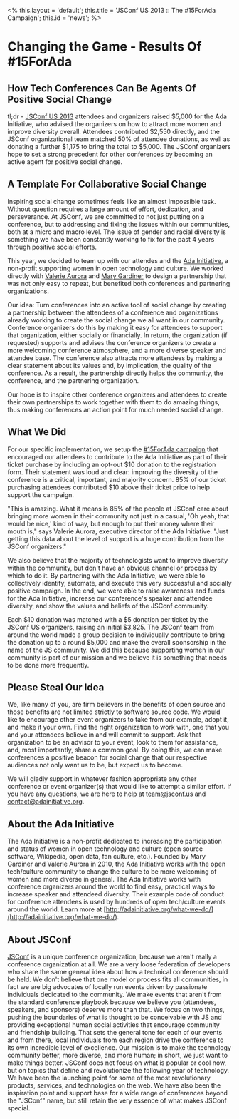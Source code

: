 <%
this.layout = 'default';
this.title = 'JSConf US 2013 :: The #15ForAda Campaign';
this.id = 'news';
%>

# Changing the Game - Results Of #15ForAda
## How Tech Conferences Can Be Agents Of Positive Social Change


tl;dr - [JSConf US 2013](http://2013.jsconf.us) attendees and organizers raised $5,000 for the Ada Initiative, who advised the organizers on how to attract more women and improve diversity overall. Attendees contributed $2,550 directly, and the JSConf organizational team matched 50% of attendee donations, as well as donating a further $1,175 to bring the total to $5,000. The JSConf organizers hope to set a strong precedent for other conferences by becoming an active agent for positive social change.

## A Template For Collaborative Social Change


Inspiring social change sometimes feels like an almost impossible task.  Without question requires a large amount of effort, dedication, and perseverance. At JSConf, we are committed to not just putting on a conference, but to addressing and fixing the issues within our communities, both at a micro and macro level. The issue of gender and racial diversity is something we have been constantly working to fix for the past 4 years through positive social efforts.

This year, we decided to team up with our attendes and the [Ada Initiative](http://adainitiative.org/), a non-profit supporting women in open technology and culture. We worked directly with [Valerie Aurora](http://valerieaurora.org/) and [Mary Gardiner](http://mary.gardiner.id.au/) to design a partnership that was not only easy to repeat, but benefited both conferences and partnering organizations.

Our idea: Turn conferences into an active tool of social change by creating a partnership between the attendees of a conference and organizations already working to create the social change we all want in our community. Conference organizers do this by making it easy for attendees to support that organization, either socially or financially. In return, the organization (if requested) supports and advises the conference organizers to create a more welcoming conference atmosphere, and a more diverse speaker and attendee base. The conference also attracts more attendees by making a clear statement about its values and, by implication, the quality of the conference. As a result, the partnership directly helps the community, the conference, and the partnering organization.

Our hope is to inspire other conference organizers and attendees to create their own partnerships to work together with them to do amazing things, thus making conferences an action point for much needed social change. 

## What We Did

For our specific implementation, we setup the [#15ForAda campaign](http://2013.jsconf.us/15forada) that encouraged our attendees to contribute to the Ada Initiative as part of their ticket purchase by including an opt-out $10 donation to the registration form. Their statement was loud and clear: improving the diversity of the conference is a critical, important, and majority concern. 85% of our ticket purchasing attendees contributed $10 above their ticket price to help support the campaign.

"This is amazing. What it means is 85% of the people at JSConf care about bringing more women in their community not just in a casual, 'Oh yeah, that would be nice,' kind of way, but enough to put their money where their mouth is," says Valerie Aurora, executive director of the Ada Initiative. "Just getting this data about the level of support is a huge contribution from the JSConf organizers."

We also believe that the majority of technologists want to improve diversity within the community, but don't have an obvious channel or process by which to do it. By partnering with the Ada Initiative, we were able to collectively identify, automate, and execute this very successful and socially positive campaign. In the end, we were able to raise awareness and funds for the Ada Initiative, increase our conference's speaker and attendee diversity, and show the values and beliefs of the JSConf community.

Each $10 donation was matched with a $5 donation per ticket by the JSConf US organizers, raising an initial $3,825.  The JSConf team from around the world made a group decision to individually contribute to bring the donation up to a round $5,000 and make the overall sponsorship in the name of the JS community. We did this because supporting women in our community is part of our mission and we believe it is something that needs to be done more frequently.

## Please Steal Our Idea

We, like many of you, are firm believers in the benefits of open source and those benefits are not limited strictly to software source code. We would like to encourage other event organizers to take from our example, adopt it, and make it your own. Find the right organization to work with, one that you and your attendees believe in and will commit to support. Ask that organization to be an advisor to your event, look to them for assistance, and, most importantly, share a common goal. By doing this, we can make conferences a positive beacon for social change that our respective audiences not only want us to be, but expect us to become. 

We will gladly support in whatever fashion appropriate any other conference or event organizer(s) that would like to attempt a similar effort. If you have any questions, we are here to help at [team@jsconf.us](mailto:team@jsconf.us) and [contact@adainitiative.org](mailto:contact@adainitiative.org).

## About the Ada Initiative

The Ada Initiative is a non-profit dedicated to increasing the participation and status of women in open technology and culture (open source software, Wikipedia, open data, fan culture, etc.). Founded by Mary Gardiner and Valerie Aurora in 2010, the Ada Initiative works with the open tech/culture community to change the culture to be more welcoming of women and more diverse in general. The Ada Initiative works with conference organizers around the world to find easy, practical ways to increase speaker and attendeed diversity. Their example code of conduct for conference attendees is used by hundreds of open tech/culture events around the world. Learn more at [http://adainitiative.org/what-we-do/](http://adainitiative.org/what-we-do/).

## About JSConf

[JSConf](http://jsconf.com) is a unique conference organization, because we aren't really a conference organization at all. We are a very loose federation of developers who share the same general idea about how a technical conference should be held. We don't believe that one model or process fits all communities, in fact we are big advocates of locally run events driven by passionate individuals dedicated to the community. We make events that aren't from the standard conference playbook because we believe you (attendees, speakers, and sponsors) deserve more than that. We focus on two things, pushing the boundaries of what is thought to be conceivable with JS and providing exceptional human social activities that encourage community and friendship building. That sets the general tone for each of our events and from there, local individuals from each region drive the conference to its own incredible level of excellence. Our mission is to make the technology community better, more diverse, and more human; in short, we just want to make things better. JSConf does not focus on what is popular or cool now, but on topics that define and revolutionize the following year of technology. We have been the launching point for some of the most revolutionary products, services, and technologies on the web. We have also been the inspiration point and support base for a wide range of conferences beyond the "JSConf" name, but still retain the very essence of what makes JSConf special.